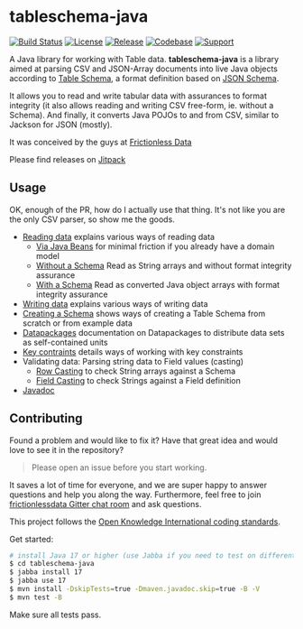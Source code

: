 # tableschema-java

[![Build Status](https://travis-ci.org/frictionlessdata/tableschema-java.svg?branch=master)](https://travis-ci.org/frictionlessdata/tableschema-java)
[![License](https://img.shields.io/github/license/frictionlessdata/tableschema-java.svg)](https://github.com/frictionlessdata/tableschema-java/blob/master/LICENSE)
[![Release](https://img.shields.io/jitpack/v/github/frictionlessdata/tableschema-java)](https://jitpack.io/#frictionlessdata/tableschema-java)
[![Codebase](https://img.shields.io/badge/codebase-github-brightgreen)](https://github.com/frictionlessdata/tableschema-java)
[![Support](https://img.shields.io/badge/support-discord-brightgreen)](https://discordapp.com/invite/Sewv6av)

A Java library for working with Table data. 
**tableschema-java** is a library aimed at parsing CSV and JSON-Array documents into live Java objects according 
to [Table Schema](https://frictionlessdata.io/specs/table-schema/), a format definition based on 
[JSON Schema](https://json-schema.org/understanding-json-schema/).

It allows you to read and write tabular data with assurances to format integrity (it also allows reading and writing
CSV free-form, ie. without a Schema). And finally, it converts Java POJOs to and from CSV, similar to Jackson for JSON 
(mostly).

It was conceived by the guys at [Frictionless Data](frictionlessdata.io)

Please find releases on [Jitpack](https://jitpack.io/#frictionlessdata/tableschema-java)

## Usage

OK, enough of the PR, how do I actually use that thing. It's not like you are the only CSV parser, 
so show me the goods.
- [Reading data](docs/table-reading.md) explains various ways of reading data
  - [Via Java Beans](docs/table-reading.md#reading-tabular-data-the-java-way) for minimal friction 
       if you already have a domain model
  - [Without a Schema](docs/table-reading.md#reading-tabular-data-without-a-schema) Read as String arrays and without 
         format integrity assurance
  - [With a Schema](docs/table-reading.md#reading-tabular-data-using-a-schema) Read as converted Java object arrays with
    format integrity assurance
- [Writing data](docs/table-writing.md) explains various ways of writing data
- [Creating a Schema](docs/creating-schemas.md) shows ways of creating a Table Schema from scratch or from example data
- [Datapackages](https://github.com/frictionlessdata/datapackage-java) documentation on Datapackages to distribute 
    data sets as self-contained units
- [Key contraints](docs/key-constraints.md) details ways of working with key constraints
- Validating data: Parsing string data to Field values (casting)
    - [Row Casting](docs/casting.md#row-casting) to check String arrays against a Schema
    - [Field Casting](docs/casting.md#field-casting) to check Strings  against a Field definition
- [Javadoc](docs/javadoc/allclasses-index.html)

## Contributing

Found a problem and would like to fix it? Have that great idea and would love to see it in the repository?

> Please open an issue before you start working.

It  saves a lot of time for everyone, and we are super happy to answer questions and help you along the way. 
Furthermore, feel free to join [frictionlessdata Gitter chat room](https://gitter.im/frictionlessdata/chat) 
and ask questions.

This project follows the [Open Knowledge International coding standards](https://github.com/okfn/coding-standards).

Get started:
```sh
# install Java 17 or higher (use Jabba if you need to test on different versions) and maven2
$ cd tableschema-java
$ jabba install 17
$ jabba use 17
$ mvn install -DskipTests=true -Dmaven.javadoc.skip=true -B -V
$ mvn test -B
```

Make sure all tests pass.
